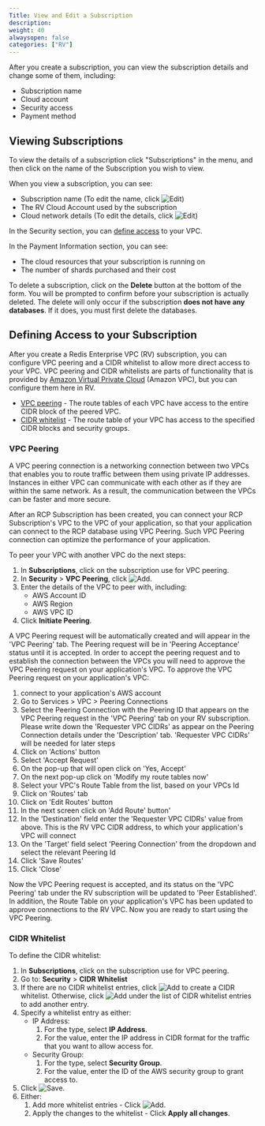 ```yaml
---
Title: View and Edit a Subscription
description: 
weight: 40
alwaysopen: false
categories: ["RV"]
---
```

After you create a subscription, you can view the subscription details and
change some of them, including:

- Subscription name
- Cloud account
- Security access
- Payment method

## Viewing Subscriptions

To view the details of a subscription click "Subscriptions" in the menu,
and then click on the name of the Subscription you wish to view.

When you view a subscription, you can see:

- Subscription name (To edit the name, click ![Edit](/images/rv/icon_edit.png "Edit"))
- The RV Cloud Account used by the subscription
- Cloud network details (To edit the details, click ![Edit](/images/rv/icon_edit.png "Edit"))

In the Security section, you can [define access](#defining-access-to-your-subscription)
to your VPC.

In the Payment Information section, you can see:

- The cloud resources that your subscription is running on
- The number of shards purchased and their cost

To delete a subscription, click on the **Delete** button at the bottom
of the form. You will be prompted to confirm before your subscription is
actually deleted. The delete will only occur if the subscription **does
not have any databases**. If it does, you must first delete the
databases.

## Defining Access to your Subscription

After you create a Redis Enterprise VPC (RV) subscription, you can configure VPC
peering and a CIDR whitelist to allow more direct access to your VPC. VPC
peering and CIDR whitelists are parts of functionality that is provided by [Amazon
Virtual Private Cloud](https://docs.aws.amazon.com/vpc/latest/userguide/) (Amazon VPC),
but you can configure them here in RV.

- [VPC peering](https://docs.aws.amazon.com/vpc/latest/peering/what-is-vpc-peering.html) -
    The route tables of each VPC have access to the entire CIDR block of the peered VPC.
- [CIDR whitelist](https://docs.aws.amazon.com/vpc/latest/peering/peering-configurations-partial-access.html) -
    The route table of your VPC has access to the specified CIDR blocks and security groups.

### VPC Peering

A VPC peering connection is a networking connection between two VPCs that enables you to route traffic between them using private IP addresses. Instances in either VPC can communicate with each other as if they are within the same network. As a result, the communication between the VPCs can be faster and more secure.

After an RCP Subscription has been created, you can connect your RCP Subscription's VPC to the VPC of your application, so that your application can connect to the RCP database using VPC Peering. Such VPC Peering connection can optimize the performance of your application.

To peer your VPC with another VPC do the next steps:

1. In **Subscriptions**, click on the subscription use for VPC peering.
1. In **Security** > **VPC Peering**, click ![Add](/images/rs/icon_add.png "Add").
1. Enter the details of the VPC to peer with, including:
    - AWS Account ID
    - AWS Region
    - AWS VPC ID
1. Click **Initiate Peering**.

A VPC Peering request will be automatically created and will appear in the 'VPC Peering' tab. The Peering request will be in 'Peering Acceptance' status until it is accepted.  In order to accept the peering request and to establish the connection between the VPCs you will need to approve the VPC Peering request on your application's VPC. 
To approve the VPC Peering request on your application's VPC:
1. connect to your application's AWS account
1. Go to Services > VPC > Peering Connections
1. Select the Peering Connection with the Peering ID that appears on the VPC Peering request in the 'VPC Peering' tab on your RV subscription. Please write down the 'Requester VPC CIDRs' as appear on the Peering Connection details under the 'Description' tab. 'Requester VPC CIDRs' will be needed for later steps
1. Click on 'Actions' button 
1. Select 'Accept Request' 
1. On the pop-up that will open click on 'Yes, Accept'
1. On the next pop-up click on 'Modify my route tables now'
1. Select your VPC's Route Table from the list, based on your VPCs Id
1. Click on 'Routes' tab
1. Click on 'Edit Routes' button
1. In the next screen click on 'Add Route' button'
1. In the 'Destination' field enter the 'Requester VPC CIDRs' value from above. This is the RV VPC CIDR address, to which your application's VPC will connect
1. On the 'Target' field select 'Peering Connection' from the dropdown and select the relevant Peering Id
1. Click 'Save Routes'
1. Click 'Close'

Now the VPC Peering request is accepted, and its status on the 'VPC Peering' tab under the RV subscription will be updated to 'Peer Established'. In addition, the Route Table on your application's VPC has been updated to approve connections to the RV VPC. 
Now you are ready to start using the VPC Peering.



### CIDR Whitelist

To define the CIDR whitelist:

1. In **Subscriptions**, click on the subscription use for VPC peering.
1. Go to: **Security** > **CIDR Whitelist**
1. If there are no CIDR whitelist entries, click ![Add](/images/rs/icon_add.png "Add")
   to create a CIDR whitelist. Otherwise, click ![Add](/images/rs/icon_add.png "Add")
   under the list of CIDR whitelist entries to add another entry.
1. Specify a whitelist entry as either:
    - IP Address:
        1. For the type, select **IP Address**.
        1. For the value, enter the IP address in CIDR format for the traffic that
            you want to allow access for.
    - Security Group:
        1. For the type, select **Security Group**.
        1. For the value, enter the ID of the AWS security group to grant access to.
1. Click ![Save](/images/rv/icon_save.png "Save").
1. Either:
   1. Add more whitelist entries - Click ![Add](/images/rs/icon_add.png "Add").
   1. Apply the changes to the whitelist - Click **Apply all changes**.
